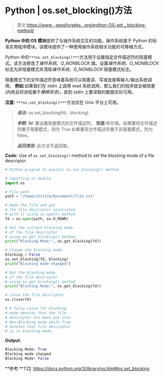 # Python | os.set_blocking()方法

> 原文:[https://www . geesforgeks . org/python-OS-set _ blocking-method/](https://www.geeksforgeeks.org/python-os-set_blocking-method/)

**Python 中的 OS 模块**提供了与操作系统交互的功能。操作系统属于 Python 的标准实用程序模块。该模块提供了一种使用操作系统相关功能的可移植方式。

Python 中的`***os.set_blocking()***`方法用于设置指定文件描述符的阻塞模式。该方法修改了*操作系统。O_NONBLOCK* 旗。设置*操作系统。O_NONBLOCK* 标志为非阻塞模式并清除*操作系统。O_NONBLOCK* 阻塞模式标志。

阻塞模式下的文件描述符意味着系统可以阻塞读、写或连接等输入/输出系统调用。
**例如**:如果我们在 *stdin* 上调用 read 系统调用，那么我们的程序就会被阻塞(内核会将进程置于*睡眠状态*)，直到 *stdin* 上要读取的数据实际可用。

**注意:** `***os.set_blocking()***`方法仅在 Unix 平台上可用。

> ***语法:*** os.set_blocking(fd，blocking)
> 
> ***参数:***
> **fd** :要设置阻塞模式的文件描述符。
> **阻塞**:布尔值。如果要将文件描述符置于阻塞模式，则为 True 如果要将文件描述符置于非阻塞模式，则为 false。
> 
> ***返回类型:*** 此方法不返回值。

**Code:** Use of `os.set_blocking()` method to set the blocking mode of a file descriptor.

```py
# Python program to explain os.set_blocking() method 

# importing os module 
import os

# File path 
path = "/home/ihritik/Documents/file.txt"

# Open the file and get
# the file descriptor associated
# with it using os.open() method
fd = os.open(path, os.O_RDWR)

# Get the current blocking mode
# of the file descriptor
# using os.get_blocking() method
print("Blocking Mode:", os.get_blocking(fd)) 

# Change the blocking mode
blocking = False
os.set_blocking(fd, blocking)
print("Blocking mode changed")

# Get the blocking mode
# of the file descriptor
# using os.get_blocking() method
print("Blocking Mode:", os.get_blocking(fd)) 

# close the file descriptor
os.close(fd)

# A False value for blocking
# mode denotes that the file
# descriptor has been put into
# Non-Blocking mode while True
# denotes that file descriptor
# is in blocking mode.
```

**Output:**

```py
Blocking Mode: True
Blocking mode changed
Blocking Mode: False

```

**参考:**T2】https://docs.python.org/3/library/os.html#os.set_blocking